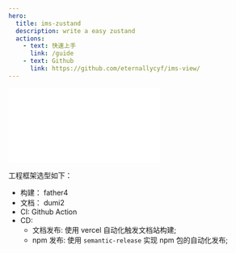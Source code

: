 ```yaml
---
hero:
  title: ims-zustand
  description: write a easy zustand
  actions:
    - text: 快速上手
      link: /guide
    - text: Github
      link: https://github.com/eternallycyf/ims-view/
---
```


<embed src="../README.md"></embed>

工程框架选型如下：

- 构建： father4
- 文档： dumi2
- CI: Github Action
- CD:
  - 文档发布: 使用 vercel 自动化触发文档站构建;
  - npm 发布: 使用 `semantic-release` 实现 npm 包的自动化发布;
